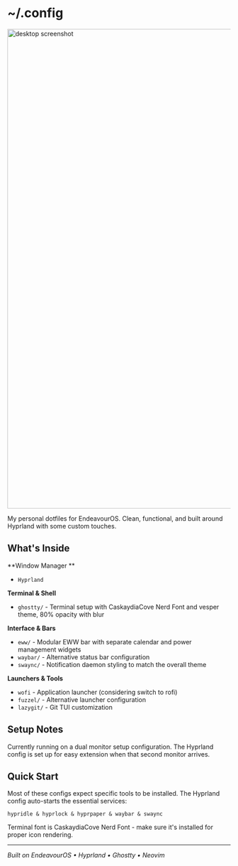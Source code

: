# ~/.config

<img width="1920" height="1080" alt="desktop screenshot" src="https://github.com/user-attachments/assets/751da7b7-46d4-494b-bf8f-c1a1d1483d27" />

My personal dotfiles for EndeavourOS. Clean, functional, and built around Hyprland with some custom touches.

## What's Inside

**Window Manager **

- `Hyprland`

**Terminal & Shell**

- `ghostty/` - Terminal setup with CaskaydiaCove Nerd Font and vesper theme, 80% opacity with blur

**Interface & Bars**

- `eww/` - Modular EWW bar with separate calendar and power management widgets
- `waybar/` - Alternative status bar configuration
- `swaync/` - Notification daemon styling to match the overall theme

**Launchers & Tools**

- `wofi` - Application launcher (considering switch to rofi)
- `fuzzel/` - Alternative launcher configuration
- `lazygit/` - Git TUI customization

## Setup Notes

Currently running on a dual monitor setup configuration. The Hyprland config is set up for easy extension when that second monitor arrives.

## Quick Start

Most of these configs expect specific tools to be installed. The Hyprland config auto-starts the essential services:

```
hypridle & hyprlock & hyprpaper & waybar & swaync
```

Terminal font is CaskaydiaCove Nerd Font - make sure it's installed for proper icon rendering.

---

_Built on EndeavourOS • Hyprland • Ghostty • Neovim_
